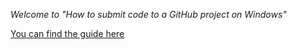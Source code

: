 *Welcome to "How to submit code to a GitHub project on Windows"*

[You can find the guide here](https://github.com/nycdotnet/FromZeroToPullRequestWindows/blob/master/FromZeroToPullRequestWindows.md)
